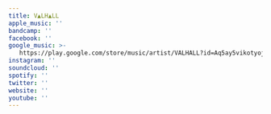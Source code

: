 ```yaml
---
title: V▲LH▲LL
apple_music: ''
bandcamp: ''
facebook: ''
google_music: >-
   https://play.google.com/store/music/artist/VALHALL?id=Aq5ay5vikotyojvbtk54nmbxibq
instagram: ''
soundcloud: ''
spotify: ''
twitter: ''
website: ''
youtube: ''
---
```

